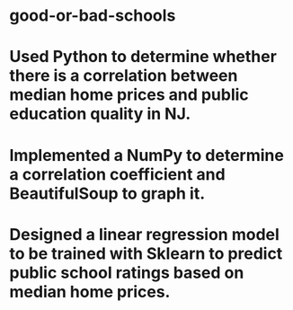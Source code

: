 # good-or-bad-schools
# Used Python to determine whether there is a correlation between median home prices and public education quality in NJ.
# Implemented a NumPy to determine a correlation coefficient and BeautifulSoup to graph it.
# Designed a linear regression model to be trained with Sklearn to predict public school ratings based on median home prices.
